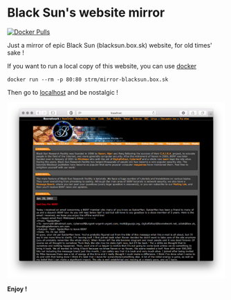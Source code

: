 # Black Sun's website mirror
[![Docker Pulls](https://img.shields.io/docker/pulls/strm/mirror-blacksun.box.sk.svg?style=plastic)](https://hub.docker.com/r/strm/mirror-blacksun.box.sk/)

Just a mirror of epic Black Sun (blacksun.box.sk) website, for old times' sake !

If you want to run a local copy of this website, you can use [docker](https://docker.com)

```
docker run --rm -p 80:80 strm/mirror-blacksun.box.sk
```

Then go to [localhost](http://localhost) and be nostalgic !

![print](print.png)

**Enjoy !**

